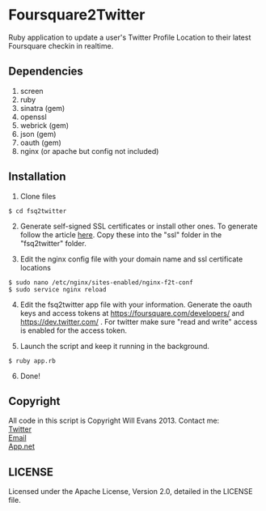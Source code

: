 Foursquare2Twitter
========

Ruby application to update a user's Twitter Profile Location to their latest Foursquare checkin in realtime.

Dependencies
--------

1.  screen  
2.  ruby  
3.  sinatra (gem)  
4.  openssl  
5.  webrick (gem)  
6.  json (gem)  
7.  oauth (gem)  
8.  nginx (or apache but config not included)  

Installation
--------

1.  Clone files  

```$ git clone https://github.com/will3942/fsq2twitter.git  
$ cd fsq2twitter 
``` 
    
2.  Generate self-signed SSL certificates or install other ones. To generate follow the article [here](https://devcenter.heroku.com/articles/ssl-certificate-self "here"). Copy these into the "ssl" folder in the "fsq2twitter" folder.

3.  Edit the nginx config file with your domain name and ssl certificate locations
    
```$ sudo mv nginx-f2t-conf /etc/nginx/sites-enabled/  
$ sudo nano /etc/nginx/sites-enabled/nginx-f2t-conf  
$ sudo service nginx reload  
```

4.  Edit the fsq2twitter app file with your information. Generate the oauth keys and access tokens at https://foursquare.com/developers/ and https://dev.twitter.com/ . For twitter make sure "read and write" access is enabled for the access token.

5.  Launch the script and keep it running in the background.

```$ screen -S fsq2twitter  
$ ruby app.rb  
```

6.  Done!

Copyright
--------

All code in this script is Copyright Will Evans 2013. Contact me:  
[Twitter](http://twitter.com/will3942 "Twitter")  
[Email](mailto:will@will3942.com "Email")    
[App.net](http://alpha.app.net/willevans "App.net")  

LICENSE  
--------

Licensed under the Apache License, Version 2.0, detailed in the LICENSE file.
